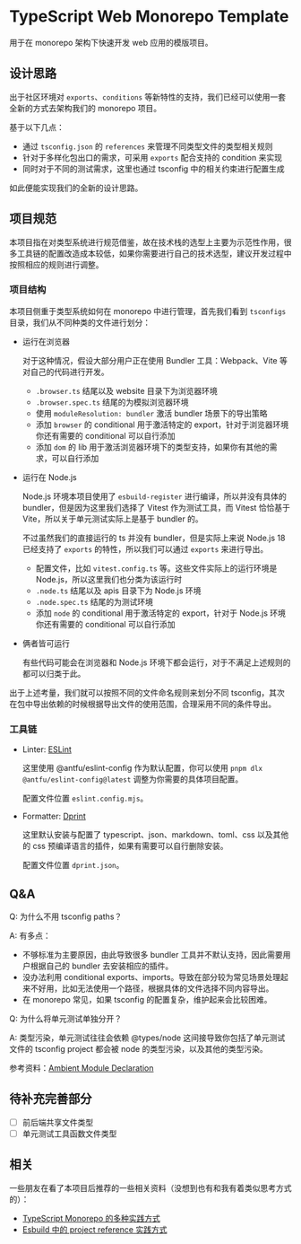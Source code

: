 # TypeScript Web Monorepo Template

用于在 monorepo 架构下快速开发 web 应用的模版项目。

## 设计思路

出于社区环境对 `exports`、`conditions` 等新特性的支持，我们已经可以使用一套全新的方式去架构我们的 monorepo 项目。

基于以下几点：

- 通过 `tsconfig.json` 的 `references` 来管理不同类型文件的类型相关规则
- 针对于多样化包出口的需求，可采用 `exports` 配合支持的 condition 来实现
- 同时对于不同的测试需求，这里也通过 tsconfig 中的相关约束进行配置生成

如此便能实现我们的全新的设计思路。

## 项目规范

本项目指在对类型系统进行规范借鉴，故在技术栈的选型上主要为示范性作用，很多工具链的配置改造成本较低，如果你需要进行自己的技术选型，建议开发过程中按照相应的规则进行调整。

### 项目结构

本项目侧重于类型系统如何在 monorepo 中进行管理，首先我们看到 `tsconfigs` 目录，我们从不同种类的文件进行划分：

- 运行在浏览器

  对于这种情况，假设大部分用户正在使用 Bundler 工具：Webpack、Vite 等对自己的代码进行开发。

  - `.browser.ts` 结尾以及 website 目录下为浏览器环境
  - `.browser.spec.ts` 结尾的为模拟浏览器环境
  - 使用 `moduleResolution: bundler` 激活 bundler 场景下的导出策略
  - 添加 `browser` 的 conditional 用于激活特定的 export，针对于浏览器环境你还有需要的 conditional 可以自行添加
  - 添加 `dom` 的 lib 用于激活浏览器环境下的类型支持，如果你有其他的需求，可以自行添加
- 运行在 Node.js

  Node.js 环境本项目使用了 `esbuild-register` 进行编译，所以并没有具体的 bundler，但是因为这里我们选择了 Vitest 作为测试工具，而 Vitest 恰恰基于 Vite，所以关于单元测试实际上是基于 bundler 的。

  不过虽然我们的直接运行的 ts 并没有 bundler，但是实际上来说 Node.js 18 已经支持了 `exports` 的特性，所以我们可以通过 `exports` 来进行导出。

  - 配置文件，比如 `vitest.config.ts` 等。这些文件实际上的运行环境是 Node.js，所以这里我们也分类为该运行时
  - `.node.ts` 结尾以及 apis 目录下为 Node.js 环境
  - `.node.spec.ts` 结尾的为测试环境
  - 添加 `node` 的 conditional 用于激活特定的 export，针对于 Node.js 环境你还有需要的 conditional 可以自行添加

- 俩者皆可运行

  有些代码可能会在浏览器和 Node.js 环境下都会运行，对于不满足上述规则的都可以归类于此。

出于上述考量，我们就可以按照不同的文件命名规则来划分不同 tsconfig，其次在包中导出依赖的时候根据导出文件的使用范围，合理采用不同的条件导出。

### 工具链

- Linter: [ESLint](https://eslint.org/)

  这里使用 @antfu/eslint-config 作为默认配置，你可以使用 `pnpm dlx @antfu/eslint-config@latest` 调整为你需要的具体项目配置。

  配置文件位置 `eslint.config.mjs`。

- Formatter: [Dprint](https://dprint.dev/)

  这里默认安装与配置了 typescript、json、markdown、toml、css 以及其他的 css 预编译语言的插件，如果有需要可以自行删除安装。

  配置文件位置 `dprint.json`。

## Q&A

Q: 为什么不用 tsconfig paths？

A: 有多点：
- 不够标准为主要原因，由此导致很多 bundler 工具并不默认支持，因此需要用户根据自己的 bundler 去安装相应的插件。
- 没办法利用 conditional exports、imports。导致在部分较为常见场景处理起来不好用，比如无法使用一个路径，根据具体的文件选择不同内容导出。
- 在 monorepo 常见，如果 tsconfig 的配置复杂，维护起来会比较困难。

Q: 为什么将单元测试单独分开？

A: 类型污染，单元测试往往会依赖 @types/node 这间接导致你包括了单元测试文件的 tsconfig project 都会被 node 的类型污染，以及其他的类型污染。

参考资料：[Ambient Module Declaration](https://www.typescriptlang.org/docs/handbook/modules/reference.html#:~:text=Ambient%20modules.%20TypeScript%20supports%20a%20syntax%20in%20script)

## 待补充完善部分

- [ ] 前后端共享文件类型
- [ ] 单元测试工具函数文件类型

## 相关

一些朋友在看了本项目后推荐的一些相关资料（没想到也有和我有着类似思考方式的）：

- [TypeScript Monorepo 的多种实践方式](https://github.com/colinhacks/live-typescript-monorepo)
- [Esbuild 中的 project reference 实践方式](https://github.com/evanw/esbuild/issues/1250#issuecomment-1463826174)

